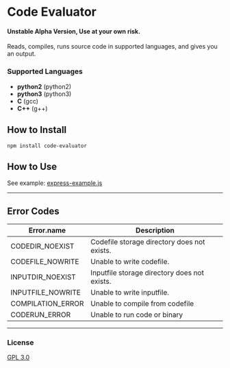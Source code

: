 # Code Evaluator
#### Unstable Alpha Version, Use at your own risk.
Reads, compiles, runs source code in supported languages, and gives you an output.

### Supported Languages
+ **python2** (python2)
+ **python3** (python3)
+ **C** (gcc)
+ **C++** (g++)

## How to Install
```npm install code-evaluator```

## How to Use
See example: [express-example.js](./examples/express-example.js "Example code to use code-evaluator in an Express application")

---
## Error Codes

| Error.name | Description |
|------------|-------------|
|CODEDIR_NOEXIST| Codefile storage directory does not exists.|
|CODEFILE_NOWRITE| Unable to write codefile.|
|INPUTDIR_NOEXIST| Inputfile storage directory does not exists.|
|INPUTFILE_NOWRITE| Unable to write inputfile.|
|COMPILATION_ERROR| Unable to compile from codefile|
|CODERUN_ERROR| Unable to run code or binary|
---
### License
[GPL 3.0](./LICENSE)